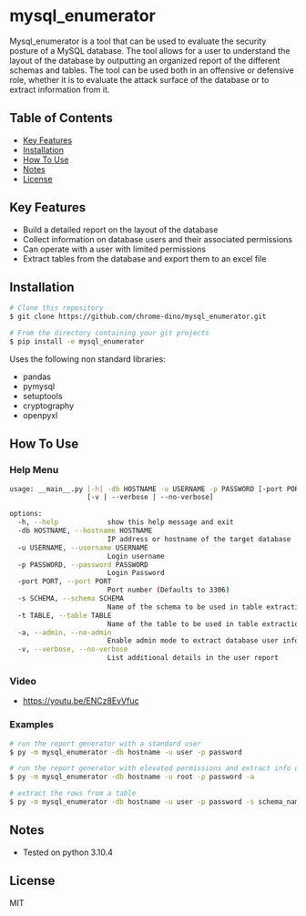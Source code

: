 # mysql_enumerator 

Mysql_enumerator is a tool that can be used to evaluate the security posture of a MySQL database. The tool allows for a user to understand the layout of the database by outputting an organized report of the different schemas and tables. The tool can be used both in an offensive or defensive role, whether it is to evaluate the attack surface of the database or to extract information from it. 


## Table of Contents
* <a href="#key-features">Key Features</a></br>
* <a href="#installation">Installation</a></br>
* <a href="#how-to-use">How To Use</a> </br>
* <a href="#notes">Notes</a></br>
* <a href="#license">License</a>


## Key Features

* Build a detailed report on the layout of the database
* Collect information on database users and their associated permissions
* Can operate with a user with limited permissions  
* Extract tables from the database and export them to an excel file


## Installation

```bash
# Clone this repository
$ git clone https://github.com/chrome-dino/mysql_enumerator.git

# From the directory containing your git projects
$ pip install -e mysql_enumerator
```

Uses the following non standard libraries:
* pandas
* pymysql
* setuptools
* cryptography
* openpyxl


## How To Use

### Help Menu

```bash
usage: __main__.py [-h] -db HOSTNAME -u USERNAME -p PASSWORD [-port PORT] [-s SCHEMA] [-t TABLE] [-a | --admin | --no-admin]
                   [-v | --verbose | --no-verbose]

options:
  -h, --help            show this help message and exit
  -db HOSTNAME, --hostname HOSTNAME
                        IP address or hostname of the target database
  -u USERNAME, --username USERNAME
                        Login username
  -p PASSWORD, --password PASSWORD
                        Login Password
  -port PORT, --port PORT
                        Port number (Defaults to 3306)
  -s SCHEMA, --schema SCHEMA
                        Name of the schema to be used in table extraction mode. Requires the table option
  -t TABLE, --table TABLE
                        Name of the table to be used in table extraction mode. Requires the schema option
  -a, --admin, --no-admin
                        Enable admin mode to extract database user info. Requires admin credentials
  -v, --verbose, --no-verbose
                        List additional details in the user report
```

### Video
* https://youtu.be/ENCz8EvVfuc

### Examples

```bash
# run the report generator with a standard user
$ py -m mysql_enumerator -db hostname -u user -p password

# run the report generator with elevated permissions and extract info on database users
$ py -m mysql_enumerator -db hostname -u root -p password -a

# extract the rows from a table
$ py -m mysql_enumerator -db hostname -u user -p password -s schema_name -t table_name1,table_name2
```


## Notes

* Tested on python 3.10.4


## License

MIT
